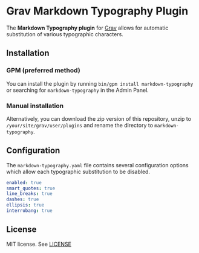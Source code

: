 # Grav Markdown Typography Plugin

The **Markdown Typography plugin** for [Grav](http://github.com/getgrav/grav) allows for automatic substitution of various typographic characters.

## Installation

### GPM (preferred method)

You can install the plugin by running `bin/gpm install markdown-typography` or searching for `markdown-typography` in the Admin Panel.

### Manual installation

Alternatively, you can download the zip version of this repository, unzip to `/your/site/grav/user/plugins` and rename the directory to `markdown-typography`.

## Configuration

The `markdown-typography.yaml` file contains several configuration options which allow each typographic substitution to be disabled.

```yaml
enabled: true
smart_quotes: true
line_breaks: true
dashes: true
ellipsis: true
interrobang: true
```

## License

MIT license. See [LICENSE](LICENSE)
